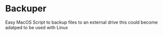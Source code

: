 # Backuper
Easy MacOS Script to backup files to an external drive
this could become adatped to be used with Linux
